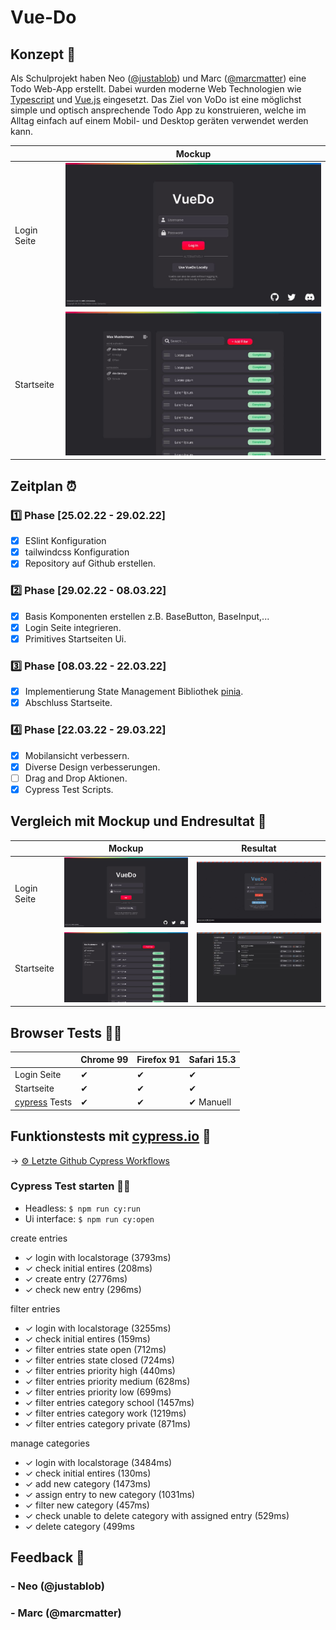 # Vue-Do

## Konzept 📝
Als Schulprojekt haben Neo ([@justablob](https://github.com/justablob)) und Marc ([@marcmatter](https://github.com/marcmatter)) eine Todo Web-App erstellt.
Dabei wurden moderne Web Technologien wie [Typescript](https://www.typescriptlang.org/) und [Vue.js](https://vuejs.org/) 
eingesetzt. Das Ziel von VoDo ist eine möglichst simple und optisch ansprechende Todo App zu konstruieren, welche im Alltag einfach auf einem Mobil- und Desktop geräten verwendet werden kann.

|             | Mockup                                                            |
|-------------|-------------------------------------------------------------------|
| Login Seite | ![Mockup login page](./documentation/images/mockupLoginPage.jpg)  |
| Startseite  | ![Mockup landing page](./documentation/images/mockupTodoPage.jpg) |


## Zeitplan ⏰
### 1️⃣ Phase [25.02.22 - 29.02.22]
- [x] ESlint Konfiguration
- [x] tailwindcss Konfiguration
- [x] Repository auf Github erstellen.

### 2️⃣ Phase [29.02.22 - 08.03.22]
- [x] Basis Komponenten erstellen z.B. BaseButton, BaseInput,...
- [x] Login Seite integrieren.
- [x] Primitives Startseiten Ui.

### 3️⃣ Phase [08.03.22 - 22.03.22]
- [x] Implementierung State Management Bibliothek [pinia](https://pinia.vuejs.org/).
- [x] Abschluss Startseite.

### 4️⃣ Phase [22.03.22 - 29.03.22]
- [x] Mobilansicht verbessern.
- [x] Diverse Design verbesserungen.
- [ ] Drag and Drop Aktionen.
- [x] Cypress Test Scripts.

## Vergleich mit Mockup und Endresultat 🔎
|             | Mockup                                                            | Resultat                                                          |
|-------------|-------------------------------------------------------------------|-------------------------------------------------------------------|
| Login Seite | ![Mockup login page](./documentation/images/mockupLoginPage.jpg)  | ![Result login page](./documentation/images/resultLoginPage.jpg)  |
| Startseite  | ![Mockup landing page](./documentation/images/mockupTodoPage.jpg) | ![Result landing page](./documentation/images/resultTodoPage.jpg) |

## Browser Tests 👨‍🔬

|                                          | Chrome 99 | Firefox 91 | Safari 15.3 |
|------------------------------------------|-----------|------------|-------------|
| Login Seite                              | ✔         | ✔          | ✔           |
| Startseite                               | ✔         | ✔          | ✔           |
| [cypress](https://www.cypress.io/) Tests | ✔         | ✔          | ✔ Manuell   |

## Funktionstests mit [cypress.io](https://www.cypress.io/) 🤖

-> [⚙️ Letzte Github Cypress Workflows](https://github.com/marcmatter/vue-do/actions/workflows/main.yml)

### Cypress Test starten 🏃‍♂️
- Headless:
  `
  $ npm run cy:run
  `
- Ui interface:
  `
  $ npm run cy:open
  `

create entries
- ✓ login with localstorage (3793ms)
- ✓ check initial entires (208ms)
- ✓ create entry (2776ms)
- ✓ check new entry (296ms)

filter entries
- ✓ login with localstorage (3255ms)
- ✓ check initial entires (159ms)
- ✓ filter entries state open (712ms)
- ✓ filter entries state closed (724ms)
- ✓ filter entries priority high (440ms)
- ✓ filter entries priority medium (628ms)
- ✓ filter entries priority low (699ms)
- ✓ filter entries category school (1457ms)
- ✓ filter entries category work (1219ms)
- ✓ filter entries category private (871ms)

manage categories
- ✓ login with localstorage (3484ms)
- ✓ check initial entires (130ms)
- ✓ add new category (1473ms)
- ✓ assign entry to new category (1031ms)
- ✓ filter new category (457ms)
- ✓ check unable to delete category with assigned entry (529ms)
- ✓ delete category (499ms

## Feedback 💬
### - Neo (@justablob)

### - Marc (@marcmatter)
